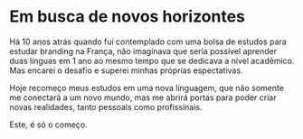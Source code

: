 
# Em busca de novos horizontes

Há 10 anos atrás quando fui contemplado com uma bolsa de estudos para estudar branding na França, não imaginava que seria possível aprender duas línguas em 1 ano ao mesmo tempo que se dedicava a nível acadêmico. Mas encarei o desafio e superei minhas próprias espectativas. 

Hoje recomeço meus estudos em uma nova linguagem, que não somente me conectará a um novo mundo, mas me abrirá portas para poder criar novas realidades, tanto pessoais como profissinais. 

Este, é só o começo.

